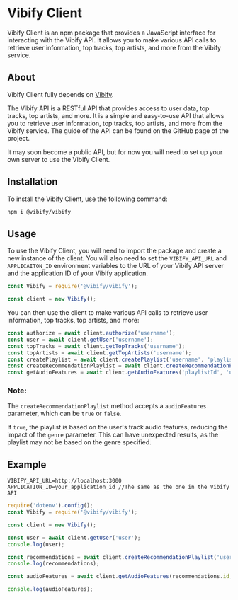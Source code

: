 # Vibify Client

Vibify Client is an npm package that provides a JavaScript interface for interacting with the Vibify API. It allows you to make various API calls to retrieve user information, top tracks, top artists, and more from the Vibify service.

## About

Vibify Client fully depends on [Vibify]("https://github.com/justin0122/vibify").

The Vibify API is a RESTful API that provides access to user data, top tracks, top artists, and more. It is a simple and easy-to-use API that allows you to retrieve user information, top tracks, top artists, and more from the Vibify service.
The guide of the API can be found on the GitHub page of the project.

It may soon become a public API, but for now you will need to set up your own server to use the Vibify Client.

## Installation

To install the Vibify Client, use the following command:

```bash
npm i @vibify/vibify
```

## Usage

To use the Vibify Client, you will need to import the package and create a new instance of the client. You will also need to set the `VIBIFY_API_URL` and `APPLICAITON_ID` environment variables to the URL of your Vibify API server and the application ID of your Vibify application.

```javascript
const Vibify = require('@vibify/vibify');

const client = new Vibify();
```

You can then use the client to make various API calls to retrieve user information, top tracks, top artists, and more:

```javascript
const authorize = await client.authorize('username');
const user = await client.getUser('username');
const topTracks = await client.getTopTracks('username');
const topArtists = await client.getTopArtists('username');
const createPlaylist = await client.createPlaylist('username', 'playlistName', "month", "year");
const createRecommendationPlaylist = await client.createRecommendationPlaylist('username', 'genre', 'recentlyPlayed', 'mostPlayed', 'likedTracks', 'currentlyPlaying', 'audioFeatures');
const getAudioFeatures = await client.getAudioFeatures('playlistId', 'userId');
```

### Note:
The `createRecommendationPlaylist` method accepts a `audioFeatures` parameter, which can be `true` or `false`.

If `true`, the playlist is based on the user's track audio features, reducing the impact of the `genre` parameter.
This can have unexpected results, as the playlist may not be based on the genre specified.


## Example

```env
VIBIFY_API_URL=http://localhost:3000
APPLICATION_ID=your_application_id //The same as the one in the Vibify API
```

```javascript
require('dotenv').config();
const Vibify = require('@vibify/vibify');

const client = new Vibify();

const user = await client.getUser('user');
console.log(user);

const recommendations = await client.createRecommendationPlaylist('user', 'pop', 'true', 'true', 'true', 'true', 'false');
console.log(recommendations);

const audioFeatures = await client.getAudioFeatures(recommendations.id, 'user');

console.log(audioFeatures);

```